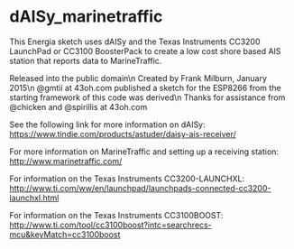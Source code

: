 # dAISy_marinetraffic
This Energia sketch uses dAISy and the Texas Instruments CC3200 LaunchPad or CC3100 BoosterPack to create a low cost shore based AIS station that reports data to MarineTraffic.


Released into the public domain\n
Created by Frank Milburn, January 2015\n
@gmtii at 43oh.com published a sketch for the ESP8266 from the starting framework of this code was derived\n
Thanks for assistance from @chicken and @spirillis at 43oh.com

See the following link for more information on dAISy: https://www.tindie.com/products/astuder/daisy-ais-receiver/

For more information on MarineTraffic and setting up a receiving station: http://www.marinetraffic.com/

For information on the Texas Instruments CC3200-LAUNCHXL: http://www.ti.com/ww/en/launchpad/launchpads-connected-cc3200-launchxl.html

For information on the Texas Instruments CC3100BOOST:
http://www.ti.com/tool/cc3100boost?intc=searchrecs-mcu&keyMatch=cc3100boost
